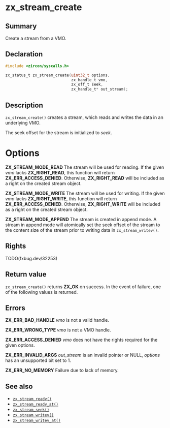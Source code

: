 <!-- Generated by zircon/scripts/update-docs-from-fidl, do not edit! -->
# zx_stream_create

## Summary

Create a stream from a VMO.

## Declaration

```c
#include <zircon/syscalls.h>

zx_status_t zx_stream_create(uint32_t options,
                             zx_handle_t vmo,
                             zx_off_t seek,
                             zx_handle_t* out_stream);
```

## Description

`zx_stream_create()` creates a stream, which reads and writes the data in an
underlying VMO.

The seek offset for the stream is initialized to *seek*.

# Options

**ZX_STREAM_MODE_READ**  The stream will be used for reading.  If the given
*vmo* lacks **ZX_RIGHT_READ**, this function will return
**ZX_ERR_ACCESS_DENIED**.  Otherwise, **ZX_RIGHT_READ** will be included as a
right on the created stream object.

**ZX_STREAM_MODE_WRITE**  The stream will be used for writing.  If the given
*vmo* lacks **ZX_RIGHT_WRITE**, this function will return
**ZX_ERR_ACCESS_DENIED**.  Otherwise, **ZX_RIGHT_WRITE** will be included as a
right on the created stream object.

**ZX_STREAM_MODE_APPEND**  The stream is created in append mode. A stream in
append mode will atomically set the seek offset of the stream to the content
size of the stream prior to writing data in `zx_stream_writev()`.

## Rights

TODO(fxbug.dev/32253)

## Return value

`zx_stream_create()` returns **ZX_OK** on success. In the event of
failure, one of the following values is returned.

## Errors

**ZX_ERR_BAD_HANDLE**  *vmo* is not a valid handle.

**ZX_ERR_WRONG_TYPE**  *vmo* is not a VMO handle.

**ZX_ERR_ACCESS_DENIED**  *vmo* does not have the rights required for the given
options.

**ZX_ERR_INVALID_ARGS**  *out_stream* is an invalid pointer or NULL, *options*
has an unsupported bit set to 1.

**ZX_ERR_NO_MEMORY**  Failure due to lack of memory.

## See also

 - [`zx_stream_readv()`]
 - [`zx_stream_readv_at()`]
 - [`zx_stream_seek()`]
 - [`zx_stream_writev()`]
 - [`zx_stream_writev_at()`]

[`zx_stream_readv()`]: stream_readv.md
[`zx_stream_readv_at()`]: stream_readv_at.md
[`zx_stream_seek()`]: stream_seek.md
[`zx_stream_writev()`]: stream_writev.md
[`zx_stream_writev_at()`]: stream_writev_at.md
